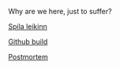 Why are we here, just to suffer?

[Spila leikinn](/landdownunder)

[Github build](https://github.com/Zepeacedust/Leikforr-2-1/releases)

[Postmortem](/PostMortem)
